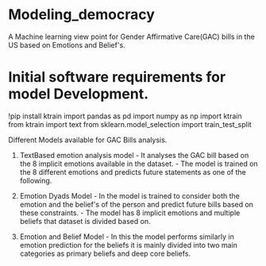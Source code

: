 # Modeling_democracy
A Machine learning view point for Gender Affirmative Care(GAC) bills in the US based on Emotions and Belief's.

# Initial software requirements for model Development.
!pip install ktrain
import pandas as pd
import numpy as np
import ktrain
from ktrain import text
from sklearn.model_selection import train_test_split

Different Models available for GAC Bills analysis.

1. TextBased emotion analysis model
        - It analyses the GAC bill based on the 8 implicit emotions available in the dataset.
        - The model is trained on the 8 different emotions and predicts future statements as one of the following.

2. Emotion Dyads Model
        - In the model is trained to consider both the emotion and the belief's of the person and predict future bills based on these constraints.
        - The model has 8 implicit emotions and multiple beliefs that dataset is divided based on.

3. Emotion and Belief Model
        - In this the model performs similarly in emotion prediction for the beliefs it is mainly divided into two main categories as primary beliefs and deep core beliefs.
